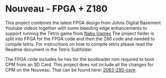 <!-- vim:   set ft=markdown tw=80 cc=+1: -->

# Nouveau - FPGA + Z180

This project combines the latest FPGA design from Johns Digital Basement Youtube
videos together with some bleeding edge enhancements to support running the
Tetris game from [Nabu Games](https://github.com/linuxplayground/nabu-games.git)
The project folder is split into FPGA for the FPGA code and then the Z80 code
and needed to compile tetris.  For instructions on how to compile tetris please
read the Readme document in the Tetris Subfolder.

The FPGA code includes he hex for the bootloader rom required to boot CPM from
an SD Card.  This project does not include all the changes for CPM on the
Nouveau.  That can be found here:
[2063-Z80-cpm](https://github.com/Z80-Retro/2063-Z80-cpm)
